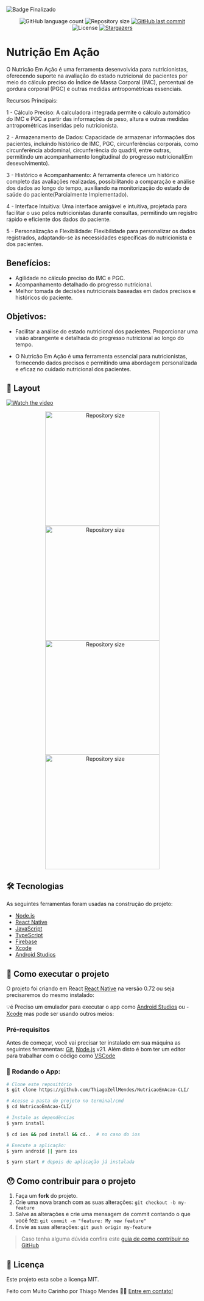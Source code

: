 
![Badge Finalizado](http://img.shields.io/static/v1?label=STATUS&message=FINALIZADO&color=GREEN&style=for-the-badge)




<p align="center">
  <img alt="GitHub language count" src="https://img.shields.io/github/languages/count/ThiagoZellMendes/NutricaoEmAcao-CLI?color=%2304D361">

  <img alt="Repository size" src="https://img.shields.io/github/repo-size/ThiagoZellMendes/NutricaoEmAcao-CLI">

  <a href="https://github.com/ThiagoZellMendes/GoFinances-ReactNative/commits/NutricaoEmAcao-CLI">
    <img alt="GitHub last commit" src="https://img.shields.io/github/last-commit/ThiagoZellMendes/NutricaoEmAcao-CLI">
  </a>

  <img alt="License" src="https://img.shields.io/badge/license-MIT-brightgreen">
   <a href="https://github.com/ThiagoZellMendes/NutricaoEmAcao-CLI/stargazers">
    <img alt="Stargazers" src="https://img.shields.io/github/stars/ThiagoZellMendes/NutricaoEmAcao-CLI?style=social">
  </a>
</p>

# Nutrição Em Ação
O Nutricão Em Ação é uma ferramenta desenvolvida para nutricionistas, oferecendo suporte na avaliação do estado nutricional de pacientes por meio do cálculo preciso do Índice de Massa Corporal (IMC), percentual de gordura corporal (PGC) e outras medidas antropométricas essenciais.

Recursos Principais:

1 - Cálculo Preciso: A calculadora integrada permite o cálculo automático do IMC e PGC a partir das informações de peso, altura e outras medidas antropométricas inseridas pelo nutricionista.

2 - Armazenamento de Dados: Capacidade de armazenar informações dos pacientes, incluindo histórico de IMC, PGC, circunferências corporais, como circunferência abdominal, circunferência do quadril, entre outras, permitindo um acompanhamento longitudinal do progresso nutricional(Em desevolvimento).

3 - Histórico e Acompanhamento: A ferramenta oferece um histórico completo das avaliações realizadas, possibilitando a comparação e análise dos dados ao longo do tempo, auxiliando na monitorização do estado de saúde do paciente(Parcialmente Implementado).

4 - Interface Intuitiva: Uma interface amigável e intuitiva, projetada para facilitar o uso pelos nutricionistas durante consultas, permitindo um registro rápido e eficiente dos dados do paciente.

5 - Personalização e Flexibilidade: Flexibilidade para personalizar os dados registrados, adaptando-se às necessidades específicas do nutricionista e dos pacientes.

## Benefícios:

- Agilidade no cálculo preciso do IMC e PGC.
- Acompanhamento detalhado do progresso nutricional.
- Melhor tomada de decisões nutricionais baseadas em dados precisos e históricos do paciente.

## Objetivos:

- Facilitar a análise do estado nutricional dos pacientes.
Proporcionar uma visão abrangente e detalhada do progresso nutricional ao longo do tempo.

- O Nutricão Em Ação é uma ferramenta essencial para nutricionistas, fornecendo dados precisos e permitindo uma abordagem personalizada e eficaz no cuidado nutricional dos pacientes.

## 🎨 Layout

[![Watch the video](https://i.stack.imgur.com/Vp2cE.png)](https://github.com/ThiagoZellMendes/NutricaoEmAcao-CLI/assets/64324862/270ed49e-9e42-4e47-8205-7e6056d5732d)

<p align="center"> 
<img alt="Repository size" src="https://github.com/ThiagoZellMendes/NutricaoEmAcao-CLI/assets/64324862/f048f82c-da04-46be-8f70-8d46921c3a5f" width="300px">
<img alt="Repository size" src="https://github.com/ThiagoZellMendes/NutricaoEmAcao-CLI/assets/64324862/ec55e323-0c58-4ab7-bc4c-ac53479d78c2" width="300px">
<img alt="Repository size" src="https://github.com/ThiagoZellMendes/NutricaoEmAcao-CLI/assets/64324862/712632b7-ebf9-4004-8711-6986439a5178" width="300px">
<img alt="Repository size" src="https://github.com/ThiagoZellMendes/NutricaoEmAcao-CLI/assets/64324862/327e91d7-830a-4f7d-8379-125995b1d67a" width="300px">
</p>


## 🛠 Tecnologias

As seguintes ferramentas foram usadas na construção do projeto:

- [Node.js][nodejs]
- [React Native][rn]
- [JavaScript][javascript]
- [TypeScript][typescript]
- [Firebase][firebase]
- [Xcode][xcode]
- [Android Studios][androidstudios]


## 🚀 Como executar o projeto

O projeto foi criando em React [React Native][rn] na versão 0.72 ou seja precisaremos do mesmo instalado:


💡é Preciso um emulador para executar o app como [Android Studios][androidstudios] ou - [Xcode][xcode] mas pode ser usando outros meios:

### Pré-requisitos

Antes de começar, você vai precisar ter instalado em sua máquina as seguintes ferramentas:
[Git](https://git-scm.com), [Node.js][nodejs] v21. 
Além disto é bom ter um editor para trabalhar com o código como [VSCode][vscode]

### 🎲 Rodando o App:

```bash
# Clone este repositório
$ git clone https://github.com/ThiagoZellMendes/NutricaoEmAcao-CLI/

# Acesse a pasta do projeto no terminal/cmd
$ cd NutricaoEmAcao-CLI/

# Instale as dependências
$ yarn install

$ cd ios && pod install && cd..  # no caso do ios

# Execute a aplicação:
$ yarn android || yarn ios

$ yarn start # depois de aplicação já instalada
``` 


## 😯 Como contribuir para o projeto

1. Faça um **fork** do projeto.
2. Crie uma nova branch com as suas alterações: `git checkout -b my-feature`
3. Salve as alterações e crie uma mensagem de commit contando o que você fez: `git commit -m "feature: My new feature"`
4. Envie as suas alterações: `git push origin my-feature`
> Caso tenha alguma dúvida confira este [guia de como contribuir no GitHub](https://github.com/firstcontributions/first-contributions)


## 📝 Licença

Este projeto esta sobe a licença MIT.

Feito com Muito Carinho por Thiago Mendes 👋🏽 [Entre em contato!](https://www.linkedin.com/in/thiago-mendes-44176249/)

[nodejs]: https://nodejs.org/
[rn]: https://facebook.github.io/react-native/
[yarn]: https://yarnpkg.com/
[vscode]: https://code.visualstudio.com/
[JavaScript]:https://developer.mozilla.org/pt-BR/docs/Web/JavaScript
[license]: https://opensource.org/licenses/MIT
[vceslint]: https://marketplace.visualstudio.com/items?itemName=dbaeumer.vscode-eslint
[prettier]: https://marketplace.visualstudio.com/items?itemName=esbenp.prettier-vscode
[rn]: https://facebook.github.io/react-native/
[TypeScript]: https://www.typescriptlang.org/pt/
[firebase]: https://rnfirebase.io
[xcode]:https://developer.apple.com/xcode/
[androidstudios]:https://developer.android.com/studio?gclid=CjwKCAiApuCrBhAuEiwA8VJ6JnIndrVAt7DdLeZlRj83viMe6OHuGqPRDrqM7cQYi73bgaG_nBo-exoCUeQQAvD_BwE&gclsrc=aw.ds&hl=pt-br
